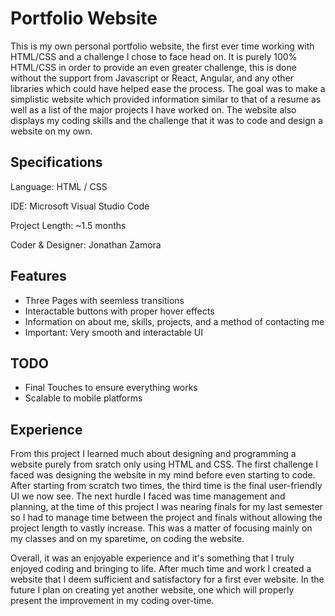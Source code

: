 Portfolio Website
===================
This is my own personal portfolio website, the first ever time working with HTML/CSS and a challenge I chose to face head on. It is purely 100% HTML/CSS in order to provide an even greater challenge, this is done without the support from Javascript or React, Angular, and any other libraries which could have helped ease the process. The goal was to make a simplistic website which provided information similar to that of a resume as well as a list of the major projects I have worked on. The website also displays my coding skills and the challenge that it was to code and design a website on my own.

## Specifications
Language: HTML / CSS

IDE: Microsoft Visual Studio Code

Project Length: ~1.5 months

Coder & Designer: Jonathan Zamora

## Features
- Three Pages with seemless transitions
- Interactable buttons with proper hover effects
- Information on about me, skills, projects, and a method of contacting me
- Important: Very smooth and interactable UI

## TODO
- Final Touches to ensure everything works
- Scalable to mobile platforms

## Experience
From this project I learned much about designing and programming a website purely from sratch only using HTML and CSS. The first challenge I faced was designing the website in my mind before even starting to code. After starting from scratch two times, the third time is the final user-friendly UI we now see. The next hurdle I faced was time management and planning, at the time of this project I was nearing finals for my last semester so I had to manage time between the project and finals without allowing the project length to vastly increase. This was a matter of focusing mainly on my classes and on my sparetime, on coding the website.

Overall, it was an enjoyable experience and it's something that I truly enjoyed coding and bringing to life. After much time and work I created a website that I deem sufficient and satisfactory for a first ever website. In the future I plan on creating yet another website, one which will properly present the improvement in my coding over-time.
